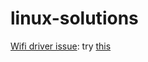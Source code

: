 # linux-solutions
[Wifi driver issue](http://ubuntuhandbook.org/index.php/2018/08/no-wifi-adapter-found-hp-laptops-ubuntu-18-04/): try [this](https://github.com/ayushnagar123/linux-solutions/blob/master/wifi-drivers-problem.sh)
